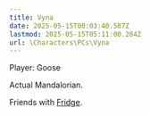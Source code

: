 ```yaml
---
title: Vyna
date: 2025-05-15T00:03:40.587Z
lastmod: 2025-05-15T05:11:00.284Z
url: \Characters\PCs\Vyna
---
```

Player: Goose

Actual Mandalorian.

Friends with [Fridge](../Fridge).
